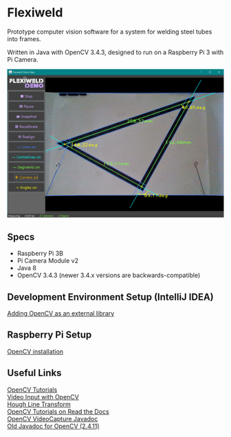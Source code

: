 # Flexiweld
Prototype computer vision software for a system for welding steel tubes into frames.

Written in Java with OpenCV 3.4.3, designed to run on a Raspberry Pi 3 with Pi Camera.

![image not found](https://github.com/Finin-Quincey/Flexiweld/blob/master/flexiweld_demo_app.jpg)

## Specs
- Raspberry Pi 3B
- Pi Camera Module v2
- Java 8
- OpenCV 3.4.3 (newer 3.4.x versions are backwards-compatible)

## Development Environment Setup (IntelliJ IDEA)
[Adding OpenCV as an external library](https://medium.com/@aadimator/how-to-set-up-opencv-in-intellij-idea-6eb103c1d45c)

## Raspberry Pi Setup
[OpenCV installation](https://gist.github.com/ivanursul/146b3474a7f3449ec70729f5c7f946ee)

## Useful Links
[OpenCV Tutorials](https://docs.opencv.org/master/d9/df8/tutorial_root.html)  
[Video Input with OpenCV](https://docs.opencv.org/master/d5/dc4/tutorial_video_input_psnr_ssim.html)  
[Hough Line Transform](https://docs.opencv.org/master/d9/db0/tutorial_hough_lines.html)  
[OpenCV Tutorials on Read the Docs](https://opencv-java-tutorials.readthedocs.io/en/latest/index.html)  
[OpenCV VideoCapture Javadoc](https://docs.opencv.org/4.2.0/javadoc/org/opencv/videoio/VideoCapture.html)  
[Old Javadoc for OpenCV (2.4.11)](https://docs.opencv.org/java/2.4.11/)  
